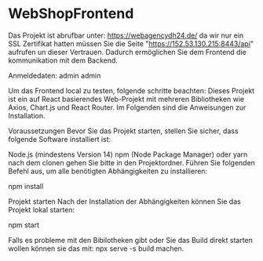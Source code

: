 # WebShopFrontend

Das Projekt ist abrufbar unter: https://webagencydh24.de/ 
da wir nur ein SSL Zertifikat hatten müssen Sie die Seite "https://152.53.130.215:8443/api" aufrufen un dieser Vertrauen. Dadurch ermöglichen Sie dem Frontend die kommunikation mit dem Backend. 

Anmeldedaten: admin admin

Um das Frontend local zu testen, folgende schritte beachten:
Dieses Projekt ist ein auf React basierendes Web-Projekt mit mehreren Bibliotheken wie Axios, Chart.js und React Router. Im Folgenden sind die Anweisungen zur Installation.

Voraussetzungen
Bevor Sie das Projekt starten, stellen Sie sicher, dass folgende Software installiert ist:

Node.js (mindestens Version 14)
npm (Node Package Manager) oder yarn
nach dem clonen gehen Sie bitte in den Projektordner. Führen Sie folgenden Befehl aus, um alle benötigten Abhängigkeiten zu installieren:

npm install

Projekt starten Nach der Installation der Abhängigkeiten können Sie das Projekt lokal starten:

npm start

Falls es probleme mit den Bibilotheken gibt oder Sie das Build direkt starten wollen können sie das mit: npx serve -s build machen.
